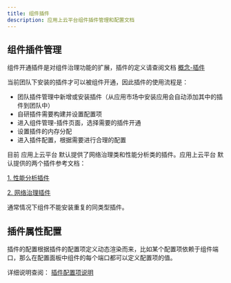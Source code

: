 ```yaml
---
title: 组件插件
description: 应用上云平台组件插件管理和配置文档
---
```


## 组件插件管理

组件开通插件是对组件治理功能的扩展，插件的定义请查阅文档 [概念-插件](/use-manual/get-start/concept/plugin)

当前团队下安装的插件才可以被组件开通，因此插件的使用流程是：

- 团队插件管理中新增或安装插件（从应用市场中安装应用会自动添加其中的插件到团队中）
- 自研插件需要构建并设置配置项
- 进入组件管理-插件页面，选择需要的插件开通
- 设置插件的内存分配
- 进入插件配置，根据需要进行合理的配置

目前 应用上云平台 默认提供了网络治理类和性能分析类的插件。应用上云平台 默认提供的两个插件参考文档：

[1. 性能分析插件](/use-manual/team-manage/plugin-manage/tcm-plugin)

[2. 网络治理插件](/use-manual/team-manage/plugin-manage/mesh-plugin)

通常情况下组件不能安装重复的同类型插件。

## 插件属性配置

插件的配置根据插件的配置项定义动态渲染而来，比如某个配置项依赖于组件端口，那么在配置面板中组件的每个端口都可以定义配置项的值。

详细说明查阅： [插件配置项说明](/use-manual/get-start/concept/plugin#插件配置项)
